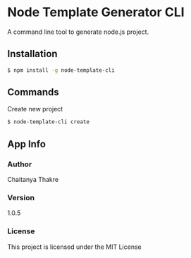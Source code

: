 # Node Template Generator CLI
A command line tool to generate node.js project.

## Installation
```sh
$ npm install -g node-template-cli
```

## Commands

Create new project
```sh
$ node-template-cli create
```

## App Info

### Author

Chaitanya Thakre

### Version

1.0.5

### License

This project is licensed under the MIT License